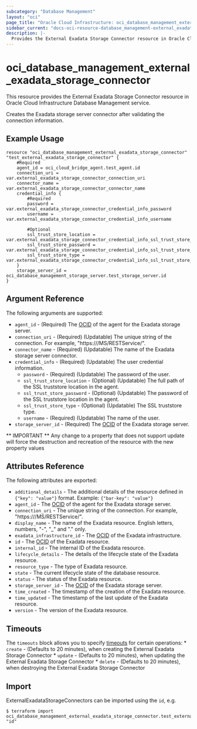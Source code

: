 ```yaml
---
subcategory: "Database Management"
layout: "oci"
page_title: "Oracle Cloud Infrastructure: oci_database_management_external_exadata_storage_connector"
sidebar_current: "docs-oci-resource-database_management-external_exadata_storage_connector"
description: |-
  Provides the External Exadata Storage Connector resource in Oracle Cloud Infrastructure Database Management service
---
```


# oci_database_management_external_exadata_storage_connector
This resource provides the External Exadata Storage Connector resource in Oracle Cloud Infrastructure Database Management service.

Creates the Exadata storage server connector after validating the connection information.


## Example Usage

```hcl
resource "oci_database_management_external_exadata_storage_connector" "test_external_exadata_storage_connector" {
	#Required
	agent_id = oci_cloud_bridge_agent.test_agent.id
	connection_uri = var.external_exadata_storage_connector_connection_uri
	connector_name = var.external_exadata_storage_connector_connector_name
	credential_info {
		#Required
		password = var.external_exadata_storage_connector_credential_info_password
		username = var.external_exadata_storage_connector_credential_info_username

		#Optional
		ssl_trust_store_location = var.external_exadata_storage_connector_credential_info_ssl_trust_store_location
		ssl_trust_store_password = var.external_exadata_storage_connector_credential_info_ssl_trust_store_password
		ssl_trust_store_type = var.external_exadata_storage_connector_credential_info_ssl_trust_store_type
	}
	storage_server_id = oci_database_management_storage_server.test_storage_server.id
}
```

## Argument Reference

The following arguments are supported:

* `agent_id` - (Required) The [OCID](https://docs.cloud.oracle.com/iaas/Content/General/Concepts/identifiers.htm) of the agent for the Exadata storage server.
* `connection_uri` - (Required) (Updatable) The unique string of the connection. For example, "https://<storage-server-name>/MS/RESTService/".
* `connector_name` - (Required) (Updatable) The name of the Exadata storage server connector.
* `credential_info` - (Required) (Updatable) The user credential information.
	* `password` - (Required) (Updatable) The password of the user.
	* `ssl_trust_store_location` - (Optional) (Updatable) The full path of the SSL truststore location in the agent.
	* `ssl_trust_store_password` - (Optional) (Updatable) The password of the SSL truststore location in the agent.
	* `ssl_trust_store_type` - (Optional) (Updatable) The SSL truststore type.
	* `username` - (Required) (Updatable) The name of the user.
* `storage_server_id` - (Required) The [OCID](https://docs.cloud.oracle.com/iaas/Content/General/Concepts/identifiers.htm) of the Exadata storage server.


** IMPORTANT **
Any change to a property that does not support update will force the destruction and recreation of the resource with the new property values

## Attributes Reference

The following attributes are exported:

* `additional_details` - The additional details of the resource defined in `{"key": "value"}` format. Example: `{"bar-key": "value"}` 
* `agent_id` - The [OCID](https://docs.cloud.oracle.com/iaas/Content/General/Concepts/identifiers.htm) of the agent for the Exadata storage server.
* `connection_uri` - The unique string of the connection. For example, "https://<storage-server-name>/MS/RESTService/".
* `display_name` - The name of the Exadata resource. English letters, numbers, "-", "_" and "." only.
* `exadata_infrastructure_id` - The [OCID](https://docs.cloud.oracle.com/iaas/Content/General/Concepts/identifiers.htm) of the Exadata infrastructure.
* `id` - The [OCID](https://docs.cloud.oracle.com/iaas/Content/General/Concepts/identifiers.htm) of the Exadata resource.
* `internal_id` - The internal ID of the Exadata resource.
* `lifecycle_details` - The details of the lifecycle state of the Exadata resource.
* `resource_type` - The type of Exadata resource.
* `state` - The current lifecycle state of the database resource.
* `status` - The status of the Exadata resource.
* `storage_server_id` - The [OCID](https://docs.cloud.oracle.com/iaas/Content/General/Concepts/identifiers.htm) of the Exadata storage server.
* `time_created` - The timestamp of the creation of the Exadata resource.
* `time_updated` - The timestamp of the last update of the Exadata resource.
* `version` - The version of the Exadata resource.

## Timeouts

The `timeouts` block allows you to specify [timeouts](https://registry.terraform.io/providers/oracle/oci/latest/docs/guides/changing_timeouts) for certain operations:
	* `create` - (Defaults to 20 minutes), when creating the External Exadata Storage Connector
	* `update` - (Defaults to 20 minutes), when updating the External Exadata Storage Connector
	* `delete` - (Defaults to 20 minutes), when destroying the External Exadata Storage Connector


## Import

ExternalExadataStorageConnectors can be imported using the `id`, e.g.

```
$ terraform import oci_database_management_external_exadata_storage_connector.test_external_exadata_storage_connector "id"
```

